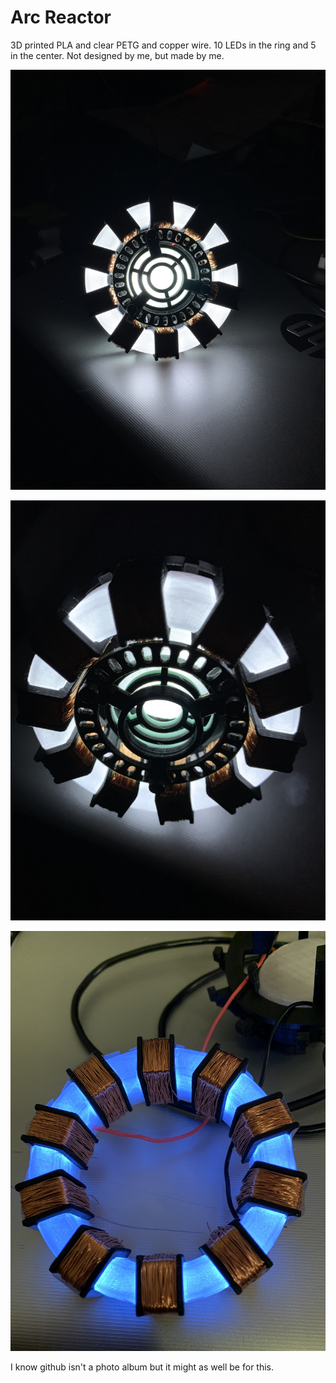 # Arc Reactor
3D printed PLA and clear PETG and copper wire. 10 LEDs in the ring and 5 in the center. Not designed by me, but made by me.


![Arc1](arc/IMG-9916.jpg)

![Arc2](arc/IMG-9926.jpg)

![Arc3](arc/IMG-9915.jpg)



I know github isn't a photo album but it might as well be for this.